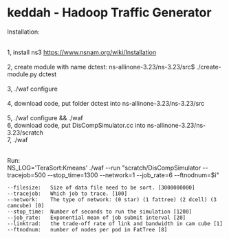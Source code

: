 # keddah - Hadoop Traffic Generator

Installation: 

<br />1, install ns3 https://www.nsnam.org/wiki/Installation <br />
<br />2, create module with name dctest: ns-allinone-3.23/ns-3.23/src$ ./create-module.py dctest <br />
<br />3, ./waf configure <br />
<br />4, download code, put folder dctest into ns-allinone-3.23/ns-3.23/src <br />
<br />5, ./waf configure && ./waf
<br />6, download code, put DisCompSimulator.cc into ns-allinone-3.23/ns-3.23/scratch
<br />7, ./waf 

<br />Run:
<br />NS_LOG='TeraSort:Kmeans' ./waf --run "scratch/DisCompSimulator --tracejob=500 --stop_time=1300 --network=1 --job_rate=6 --ftnodnum=$i"

    --filesize:   Size of data file need to be sort. [3000000000]
    --tracejob:   Which job to trace. [100]
    --network:    The type of network: (0 star) (1 fattree) (2 dcell) (3 camcube) [0]
    --stop_time:  Number of seconds to run the simulation [1200]
    --job_rate:   Exponential mean of job submit interval [20]
    --linktrad:   the trade-off rate of link and bandwidth in cam cube [1]
    --ftnodnum:   number of nodes per pod in FatTree [8]
